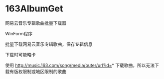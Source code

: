 # 163AlbumGet
网易云音乐专辑歌曲批量下载器

WinForm程序

批量下载网易云音乐专辑歌曲，保存专辑信息

下载时可能略卡

使用
http://music.163.com/song/media/outer/url?id=*
下载歌曲，所以无法下载有版权限制或地区限制的歌曲
